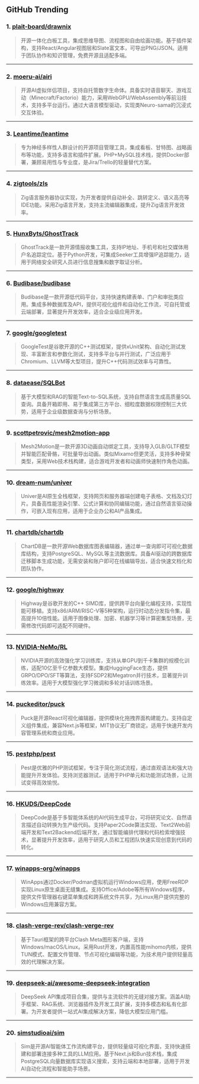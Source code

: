 ## GitHub Trending


### 1. [plait-board/drawnix](https://github.com/plait-board/drawnix)
> 开源一体化白板工具，集成思维导图、流程图和自由绘画功能。基于插件架构，支持React/Angular视图层和Slate富文本，可导出PNG/JSON。适用于团队协作和知识管理，免费开源且适配多端。
---

### 2. [moeru-ai/airi](https://github.com/moeru-ai/airi)
> 开源AI虚拟伴侣项目，支持自托管数字生命体。具备实时语音聊天、游戏互动（Minecraft/Factorio）能力，采用WebGPU/WebAssembly等前沿技术，支持多平台运行。通过大语言模型驱动，实现类Neuro-sama的沉浸式交互体验。
---

### 3. [Leantime/leantime](https://github.com/Leantime/leantime)
> 专为神经多样性人群设计的开源项目管理工具，集成看板、甘特图、战略画布等功能，支持多语言和插件扩展。PHP+MySQL技术栈，提供Docker部署，兼顾易用性与专业度，是Jira/Trello的轻量替代方案。
---

### 4. [zigtools/zls](https://github.com/zigtools/zls)
> Zig语言服务器协议实现，为开发者提供自动补全、跳转定义、语义高亮等IDE功能。采用Zig语言开发，支持主流编辑器集成，提升Zig语言开发效率。
---

### 5. [HunxByts/GhostTrack](https://github.com/HunxByts/GhostTrack)
> GhostTrack是一款开源情报收集工具，支持IP地址、手机号和社交媒体用户名追踪定位。基于Python开发，可集成Seeker工具增强IP追踪能力，适用于网络安全研究人员进行信息搜集和数字取证分析。
---

### 6. [Budibase/budibase](https://github.com/Budibase/budibase)
> Budibase是一款开源低代码平台，支持快速构建表单、门户和审批类应用。集成多种数据库及API，提供可视化组件和自动化工作流，可自托管或云端部署，显著提升开发效率，适合企业级应用开发。
---

### 7. [google/googletest](https://github.com/google/googletest)
> GoogleTest是谷歌开源的C++测试框架，提供xUnit架构、自动化测试发现、丰富断言和参数化测试，支持多平台与并行测试，广泛应用于Chromium、LLVM等大型项目，提升C++代码测试效率与可靠性。
---

### 8. [dataease/SQLBot](https://github.com/dataease/SQLBot)
> 基于大模型和RAG的智能Text-to-SQL系统，支持自然语言生成高质量SQL查询。具备开箱即用、易于集成第三方平台、细粒度数据权限控制三大优势，适用于企业级数据查询与分析场景。
---

### 9. [scottpetrovic/mesh2motion-app](https://github.com/scottpetrovic/mesh2motion-app)
> Mesh2Motion是一款开源3D动画自动绑定工具，支持导入GLB/GLTF模型并智能匹配骨骼，可批量导出动画。类似Mixamo但更灵活，支持多种骨架类型，采用Web技术栈构建，适合游戏开发者和动画师快速制作角色动画。
---

### 10. [dream-num/univer](https://github.com/dream-num/univer)
> Univer是AI原生全栈框架，支持网页和服务器端创建电子表格、文档及幻灯片。具备高性能渲染引擎、公式计算和协同编辑功能，通过自然语言驱动操作，可嵌入现有应用，适用于企业办公和AI产品集成。
---

### 11. [chartdb/chartdb](https://github.com/chartdb/chartdb)
> ChartDB是一款开源Web数据库图表编辑器，通过单一查询即可可视化数据库结构，支持PostgreSQL、MySQL等主流数据库。具备AI驱动的跨数据库迁移脚本生成功能，无需安装和账户即可在线编辑导出，适合快速文档化和团队协作。
---

### 12. [google/highway](https://github.com/google/highway)
> Highway是谷歌开发的C++ SIMD库，提供跨平台向量化编程支持，实现性能可移植。支持x86/ARM/RISC-V等5种架构，运行时动态分发指令集，最高提升10倍性能。适用于图像处理、加密、机器学习等计算密集型场景，无需修改代码即可适配不同硬件。
---

### 13. [NVIDIA-NeMo/RL](https://github.com/NVIDIA-NeMo/RL)
> NVIDIA开源的高效强化学习训练库，支持从单GPU到千卡集群的规模化训练，适配10亿至千亿参数大模型。集成HuggingFace生态，提供GRPO/DPO/SFT等算法，支持FSDP2和Megatron并行技术，显著提升训练效率。适用于大模型强化学习微调和多轮对话训练场景。
---

### 14. [puckeditor/puck](https://github.com/puckeditor/puck)
> Puck是开源React可视化编辑器，提供模块化拖拽界面构建能力。支持自定义组件集成，兼容Next.js等框架，MIT协议无厂商锁定。适用于快速开发内容管理系统和商业应用。
---

### 15. [pestphp/pest](https://github.com/pestphp/pest)
> Pest是优雅的PHP测试框架，专注于简化测试流程，通过直观语法和强大功能提升开发体验。支持浏览器测试，适用于PHP单元和功能测试场景，让测试变得高效愉悦。
---

### 16. [HKUDS/DeepCode](https://github.com/HKUDS/DeepCode)
> DeepCode是基于多智能体系统的AI代码生成平台，可将研究论文、自然语言描述自动转换为生产级代码。支持Paper2Code算法实现、Text2Web前端开发和Text2Backend后端开发，通过智能编排代理和代码检索增强技术，显著提升开发效率，适用于研究人员和工程团队快速实现创意到代码的转化。
---

### 17. [winapps-org/winapps](https://github.com/winapps-org/winapps)
> WinApps通过Docker/Podman虚拟机运行Windows应用，使用FreeRDP实现Linux原生桌面无缝集成。支持Office/Adobe等所有Windows程序，提供文件管理器右键菜单集成和跨系统文件共享，为Linux用户提供完整的Windows应用兼容方案。
---

### 18. [clash-verge-rev/clash-verge-rev](https://github.com/clash-verge-rev/clash-verge-rev)
> 基于Tauri框架的跨平台Clash Meta图形客户端，支持Windows/macOS/Linux。采用Rust开发，内置高性能mihomo内核，提供TUN模式、配置文件管理、节点可视化编辑等功能，为技术用户提供轻量高效的代理解决方案。
---

### 19. [deepseek-ai/awesome-deepseek-integration](https://github.com/deepseek-ai/awesome-deepseek-integration)
> DeepSeek API集成项目合集，提供与主流软件的无缝对接方案。涵盖AI助手框架、RAG系统、浏览器插件及开发工具扩展，支持多模态和私有化部署。为开发者提供一站式AI集成解决方案，降低大模型应用门槛。
---

### 20. [simstudioai/sim](https://github.com/simstudioai/sim)
> Sim是开源AI智能体工作流构建平台，提供轻量级可视化界面，支持快速搭建和部署连接多种工具的LLM应用。基于Next.js和Bun技术栈，集成PostgreSQL向量数据库实现语义搜索，支持云端和本地部署，适用于开发AI自动化流程和智能助手场景。
---
